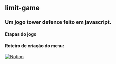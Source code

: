 ## limit-game
### Um jogo tower defence feito em javascript.

#### Etapas do jogo

#### Roteiro de criação do menu:

[![Notion](https://img.shields.io/badge/Notion-%23000000.svg?style=for-the-badge&logo=notion&logoColor=white)](https://jealous-amusement-696.notion.site/Roteiro-2-dcd263a78dcb482986e896eec9516aa3)
